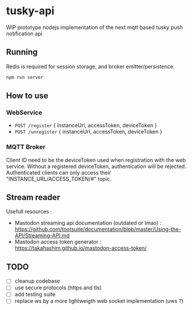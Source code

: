 # tusky-api

WIP prototype nodejs implementation of the next mqtt based tusky push notification api

## Running
Redis is required for session storage, and broker emitter/persistence.

```sh
npm run server
```

## How to use

### WebService
* `POST /register` { instanceUrl, accessToken, deviceToken }
* `POST /unregister` { instanceUrl, accessToken, deviceToken }

### MQTT Broker
Client ID need to be the deviceToken used when registration with the web service.
Without a registered deviceToken, authentication will be rejected.
Authenticated clients can only access their "INSTANCE_URL/ACCESS_TOKEN/#" topic.

## Stream reader
Usefull resources :
* Mastodon streaming api documentation (outdated or lmao) : https://github.com/tootsuite/documentation/blob/master/Using-the-API/Streaming-API.md
* Mastodon access token generator : https://takahashim.github.io/mastodon-access-token/

## TODO
* [ ] cleanup codebase
* [ ] use secure protocols (https and tls)
* [ ] add testing suite
* [ ] replace ws by a more lightweigth web socket implementation (uws ?)
